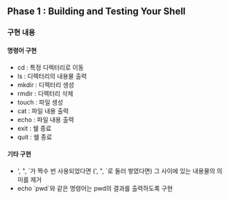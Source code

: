 ## Phase 1 : Building and Testing Your Shell

### 구현 내용

#### 명령어 구현

- cd : 특정 디렉터리로 이동
- ls : 디렉터리의 내용물 출력
- mkdir : 디렉터리 생성
- rmdir : 디렉터리 삭제
- touch : 파일 생성
- cat : 파일 내용 출력
- echo : 파일 내용 출력
- exit : 쉘 종료
- quit : 쉘 종료

#### 기타 구현

- ', ", \`가 짝수 번 사용되었다면 (', ", \`로 둘러 쌓였다면) 그 사이에 있는 내용물의 의미를 제거
- echo \`pwd\`와 같은 명령어는 pwd의 결과를 출력하도록 구현
